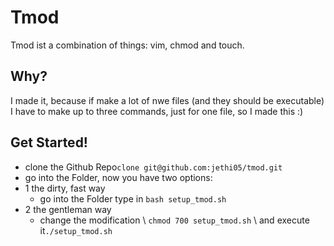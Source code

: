 # Tmod
Tmod ist a combination of things: vim, chmod and touch.
## Why?
I made it, because if make a lot of nwe files (and they should be executable) I have to make up to three commands, just for one file, so I made this :)
## Get Started!
 - clone the Github Repo```clone git@github.com:jethi05/tmod.git```
 - go into the Folder, now you have two options:
 - 1 the dirty, fast way
    - go into the Folder type in ```bash setup_tmod.sh```
 - 2 the gentleman way
    - change the modification \ ```chmod 700 setup_tmod.sh``` \ and execute it```./setup_tmod.sh```
